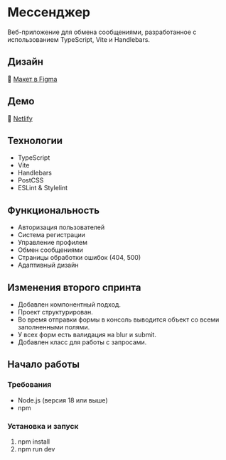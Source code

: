 # Мессенджер

Веб-приложение для обмена сообщениями, разработанное с использованием TypeScript, Vite и Handlebars.

## Дизайн

🎨 [Макет в Figma](https://www.figma.com/design/RfMkYkdwg3UmqQCSLvKCKP/ahh-design?node-id=1-14&t=OwlRO9PzMAbc70IL-0)

## Демо

🚀 [Netlify](https://delightful-biscuit-01a8ac.netlify.app/)

## Технологии

- TypeScript
- Vite
- Handlebars
- PostCSS
- ESLint & Stylelint

## Функциональность

- Авторизация пользователей
- Система регистрации
- Управление профилем
- Обмен сообщениями
- Страницы обработки ошибок (404, 500)
- Адаптивный дизайн

## Изменения второго спринта

- Добавлен компонентный подход.
- Проект структурирован.
- Во время отправки формы в консоль выводится объект со всеми
  заполненными полями.
- У всех форм есть валидация на blur и submit.
- Добавлен класс для работы с запросами.

## Начало работы

### Требования

- Node.js (версия 18 или выше)
- npm

### Установка и запуск

1. npm install
2. npm run dev
